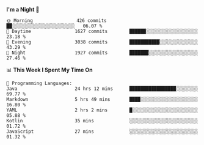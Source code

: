 <!--START_SECTION:waka-->
**I'm a Night 🦉** 

```text
🌞 Morning                426 commits         ██░░░░░░░░░░░░░░░░░░░░░░░   06.07 % 
🌆 Daytime                1627 commits        ██████░░░░░░░░░░░░░░░░░░░   23.18 % 
🌃 Evening                3038 commits        ███████████░░░░░░░░░░░░░░   43.29 % 
🌙 Night                  1927 commits        ███████░░░░░░░░░░░░░░░░░░   27.46 % 
```


📊 **This Week I Spent My Time On** 

```text
💬 Programming Languages: 
Java                     24 hrs 12 mins      █████████████████░░░░░░░░   69.77 % 
Markdown                 5 hrs 49 mins       ████░░░░░░░░░░░░░░░░░░░░░   16.80 % 
YAML                     2 hrs 2 mins        █░░░░░░░░░░░░░░░░░░░░░░░░   05.88 % 
Kotlin                   35 mins             ░░░░░░░░░░░░░░░░░░░░░░░░░   01.72 % 
JavaScript               27 mins             ░░░░░░░░░░░░░░░░░░░░░░░░░   01.32 % 
```


<!--END_SECTION:waka-->
